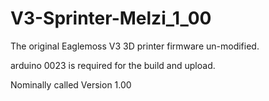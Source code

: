 # V3-Sprinter-Melzi_1_00
The original Eaglemoss V3 3D printer firmware un-modified. 

arduino 0023 is required for the build and upload.

Nominally called Version 1.00
